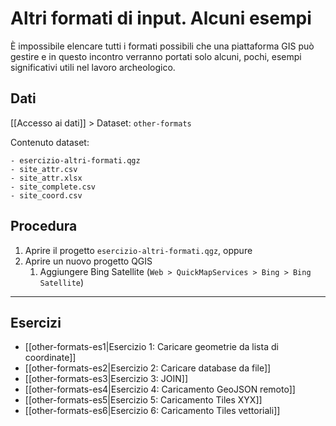 # Altri formati di input. Alcuni esempi
È impossibile elencare tutti i formati possibili che una piattaforma GIS può gestire e in questo incontro verranno portati solo alcuni, pochi, esempi significativi utili nel lavoro archeologico.

## Dati
[[Accesso ai dati]] > Dataset: `other-formats`

Contenuto dataset:
```
- esercizio-altri-formati.qgz
- site_attr.csv
- site_attr.xlsx
- site_complete.csv
- site_coord.csv
```

## Procedura
1. Aprire il progetto `esercizio-altri-formati.qgz`, oppure
2. Aprire un nuovo progetto QGIS
	1. Aggiungere Bing Satellite (`Web > QuickMapServices > Bing > Bing Satellite`)
---

## Esercizi
- [[other-formats-es1|Esercizio 1: Caricare geometrie da lista di coordinate]]
- [[other-formats-es2|Esercizio 2: Caricare database da file]]
- [[other-formats-es3|Esercizio 3: JOIN]]
- [[other-formats-es4|Esercizio 4: Caricamento GeoJSON remoto]]
- [[other-formats-es5|Esercizio 5: Caricamento Tiles XYX]]
- [[other-formats-es6|Esercizio 6: Caricamento Tiles vettoriali]]
